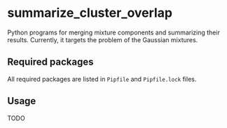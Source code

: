 # summarize_cluster_overlap

Python programs for merging mixture components and summarizing their results.
Currently, it targets the problem of the Gaussian mixtures.

## Required packages

All required packages are listed in `Pipfile` and `Pipfile.lock` files.

## Usage

TODO